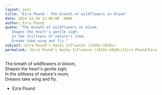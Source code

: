 ```yaml
---
layout: post
title: "Ezra Pound - The breath of wildflowers in bloom"
date: 2024-12-28 12:00:00 -0000
author: Ezra Pound
quote: "The breath of wildflowers in bloom,  
   Shapes the heart's gentle sigh;  
   In the stillness of nature's room,  
   Dreams take wing and fly."
subject: Ezra Pound's Haiku Influence (1910s–1920s)
permalink: /Ezra Pound's Haiku Influence (1910s–1920s)/Ezra Pound/Ezra Pound - The breath of wildflowers in bloom
---
```


The breath of wildflowers in bloom,  
   Shapes the heart's gentle sigh;  
   In the stillness of nature's room,  
   Dreams take wing and fly.

- Ezra Pound
